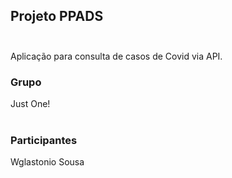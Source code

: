 ## Projeto PPADS <br /><br />
Aplicação para consulta de casos de Covid via API.

### Grupo
Just One! <br /><br />

### Participantes
Wglastonio Sousa

